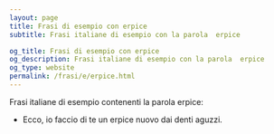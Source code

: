 ```yaml
---
layout: page
title: Frasi di esempio con erpice 
subtitle: Frasi italiane di esempio con la parola  erpice

og_title: Frasi di esempio con erpice 
og_description: Frasi italiane di esempio con la parola  erpice
og_type: website
permalink: /frasi/e/erpice.html
---
```


Frasi italiane di esempio contenenti la parola erpice:


- Ecco, io faccio di te un erpice nuovo dai denti aguzzi.

